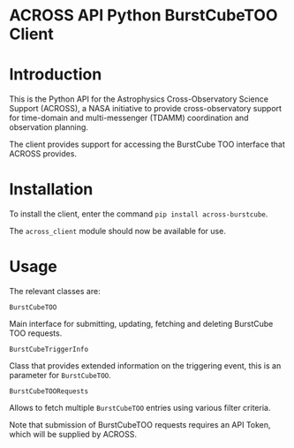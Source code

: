 # ACROSS API Python BurstCubeTOO Client

# Introduction
This is the Python API for the Astrophysics Cross-Observatory Science Support
(ACROSS), a NASA initiative to provide cross-observatory support for
time-domain and multi-messenger (TDAMM) coordination and observation planning.

The client provides support for accessing the BurstCube TOO interface that
ACROSS provides.

# Installation

To install the client, enter the command `pip install across-burstcube`.

The `across_client` module should now be available for use.

# Usage

The relevant classes are:

`BurstCubeTOO`

Main interface for submitting, updating, fetching and deleting BurstCube TOO
requests.

`BurstCubeTriggerInfo`

Class that provides extended information on the triggering event, this is an
parameter for `BurstCubeTOO`.

`BurstCubeTOORequests`

Allows to fetch multiple `BurstCubeTOO` entries using various filter criteria.

Note that submission of BurstCubeTOO requests requires an API Token, which will
be supplied by ACROSS.
